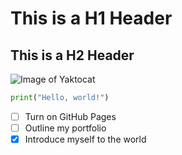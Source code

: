 # This is a H1 Header 
## This is a H2 Header
![Image of Yaktocat](https://octodex.github.com/images/yaktocat.png)

``` python
print("Hello, world!")
```

- [ ] Turn on GitHub Pages
- [ ] Outline my portfolio
- [x] Introduce myself to the world
